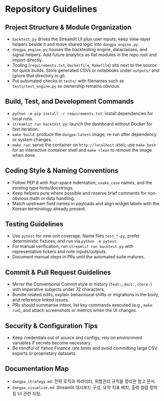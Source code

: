 # Repository Guidelines

## Project Structure & Module Organization
- `backtest.py` drives the Streamlit UI plus user inputs; keep view-layer helpers beside it and move shared logic into `dongpa_engine.py`.
- `dongpa_engine.py` houses the backtesting engine, dataclasses, and signal helpers. Add future analytics as flat modules in the repo root and import directly.
- Tooling (`requirements.txt`, `Dockerfile`, `Makefile`) sits next to the source for quick builds. Store generated CSVs or notebooks under `outputs/` and ignore that directory in git.
- Put automated checks in `tests/` with filenames such as `tests/test_engine.py` so ownership remains obvious.

## Build, Test, and Development Commands
- `python -m pip install -r requirements.txt`: install dependencies for local runs.
- `streamlit run backtest.py`: launch the dashboard without Docker for fast iteration.
- `make build`: produce the `dongpa:latest` image; re-run after dependency or system changes.
- `make run`: serve the container on `http://localhost:8501`; use `make bash` for an interactive container shell and `make clean` to remove the image when done.

## Coding Style & Naming Conventions
- Follow PEP 8 with four-space indentation, `snake_case` names, and the existing type hints/docstrings.
- Keep helpers pure where possible and reserve brief comments for non-obvious math or data handling.
- Match upstream field names in payloads and align widget labels with the Korean terminology already present.

## Testing Guidelines
- Use `pytest` for new unit coverage. Name files `test_*.py`, prefer deterministic fixtures, and run via `python -m pytest`.
- For manual verification, run `streamlit run backtest.py` with representative tickers and note inputs/outputs.
- Document manual steps in PRs until the automated suite matures.

## Commit & Pull Request Guidelines
- Mirror the Conventional Commit style in history (`feat:`, `docs:`, `chore:`) with imperative subjects under 72 characters.
- Bundle related edits, explain behavioural shifts or migrations in the body, and reference linked issues.
- PRs should summarise intent, list key commands executed (e.g., `make run`), and attach screenshots or metrics when the UI changes.

## Security & Configuration Tips
- Keep credentials out of source and configs; rely on environment variables if secrets become necessary.
- Be mindful of Yahoo Finance rate limits and avoid committing large CSV exports or proprietary datasets.

## Documentation Map
- `dongpa_strategy.md`: 전략 로직과 파라미터, 위험관리 규칙을 정리한 참고 문서.
- `dongpa_visualize.md`: Streamlit 대시보드 구성, 요약 지표 배치, 출력 컬럼 정의 등 UI 관련 지침.
